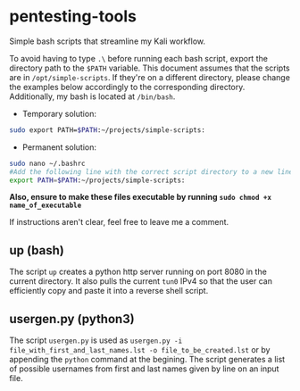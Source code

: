 # pentesting-tools
Simple bash scripts that streamline my Kali workflow.

To avoid having to type `.\` before running each bash script, export the directory path to the `$PATH` variable.
This document assumes that the scripts are in `/opt/simple-scripts`. If they're on a different directory, please change the examples below accordingly to the corresponding directory. Additionally, my bash is located at `/bin/bash`.


* Temporary solution:

```bash
sudo export PATH=$PATH:~/projects/simple-scripts:
``` 


* Permanent solution:

```bash
sudo nano ~/.bashrc
#Add the following line with the correct script directory to a new line at the end of the file
export PATH=$PATH:~/projects/simple-scripts:
```

**Also, ensure to make these files executable by running `sudo chmod +x name_of_executable`** 

If instructions aren't clear, feel free to leave me a comment.


## up (bash)
The script `up` creates a python http server running on port 8080 in the current directory. It also pulls the current `tun0` IPv4 so that the user can efficiently copy and paste it into a reverse shell script.

## usergen.py (python3)
The script `usergen.py` is used as `usergen.py -i file_with_first_and_last_names.lst -o file_to_be_created.lst` or by appending the `python` command at the begining. The script generates a list of possible usernames from first and last names given by line on an input file.
